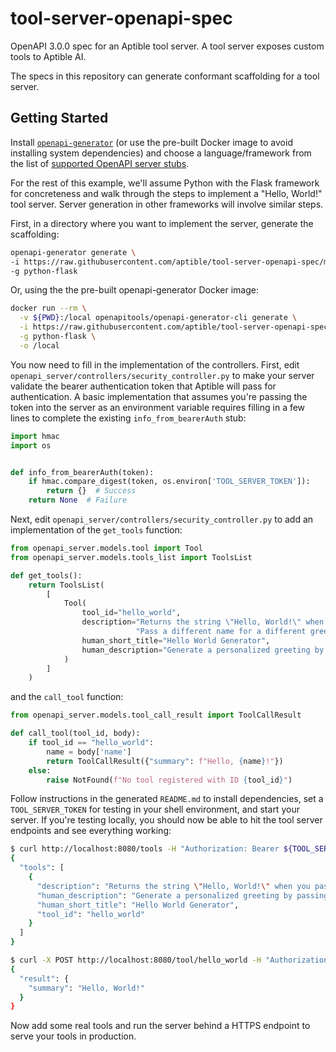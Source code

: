 # tool-server-openapi-spec
OpenAPI 3.0.0 spec for an Aptible tool server. A tool server exposes custom tools to Aptible AI.

The specs in this repository can generate conformant scaffolding for a tool server.

## Getting Started

Install [`openapi-generator`](https://github.com/OpenAPITools/openapi-generator?tab=readme-ov-file#1---installation)
(or use the pre-built Docker image to avoid installing system dependencies) and choose a language/framework from the list of
[supported OpenAPI server stubs](https://github.com/OpenAPITools/openapi-generator?tab=readme-ov-file#overview).

For the rest of this example, we'll assume Python with the Flask framework for concreteness and
walk through the steps to implement a "Hello, World!" tool server. Server generation in other frameworks
will involve similar steps.

First, in a directory where you want to implement the server, generate the scaffolding:

```bash
openapi-generator generate \
-i https://raw.githubusercontent.com/aptible/tool-server-openapi-spec/main/1.0.0/tool-server.yaml \
-g python-flask
```

Or, using the the pre-built openapi-generator Docker image:

```bash
docker run --rm \
  -v ${PWD}:/local openapitools/openapi-generator-cli generate \
  -i https://raw.githubusercontent.com/aptible/tool-server-openapi-spec/main/1.0.0/tool-server.yaml \
  -g python-flask \
  -o /local
```

You now need to fill in the implementation of the controllers. First, edit `openapi_server/controllers/security_controller.py`
to make your server validate the bearer authentication token that Aptible will pass for authentication. A basic
implementation that assumes you're passing the token into the server as an environment variable requires filling in a few
lines to complete the existing `info_from_bearerAuth` stub:

```python
import hmac
import os


def info_from_bearerAuth(token):
    if hmac.compare_digest(token, os.environ['TOOL_SERVER_TOKEN']):
        return {}  # Success
    return None  # Failure
```

Next, edit `openapi_server/controllers/security_controller.py` to add an implementation of the `get_tools` function:

```python
from openapi_server.models.tool import Tool
from openapi_server.models.tools_list import ToolsList

def get_tools():
    return ToolsList(
        [
            Tool(
                tool_id="hello_world",
                description="Returns the string \"Hello, World!\" when you pass JSON input { \"name\": \"World\" }."
                            "Pass a different name for a different greeting.",
                human_short_title="Hello World Generator",
                human_description="Generate a personalized greeting by passing a JSON object with a \"name\" key."
            )
        ]
    )
```

and the `call_tool` function:

```python
from openapi_server.models.tool_call_result import ToolCallResult

def call_tool(tool_id, body):
    if tool_id == "hello_world":
        name = body['name']
        return ToolCallResult({"summary": f"Hello, {name}!"})
    else:
        raise NotFound(f"No tool registered with ID {tool_id}")
```

Follow instructions in the generated `README.md` to install dependencies, set a `TOOL_SERVER_TOKEN` for testing in your shell environment, and start your server.
If you're testing locally, you should now be able to hit the tool server endpoints and see everything working:

```bash
$ curl http://localhost:8080/tools -H "Authorization: Bearer ${TOOL_SERVER_TOKEN}"
{
  "tools": [
    {
      "description": "Returns the string \"Hello, World!\" when you pass JSON input { \"name\": \"World\" }. Pass a different name for a different greeting.",
      "human_description": "Generate a personalized greeting by passing a JSON object with a \"name\" key.",
      "human_short_title": "Hello World Generator",
      "tool_id": "hello_world"
    }
  ]
}
```

```bash
$ curl -X POST http://localhost:8080/tool/hello_world -H "Authorization: Bearer ${TOOL_SERVER_TOKEN}" -H "Content-Type: application/json" -d '{"name": "World"}'
{
  "result": {
    "summary": "Hello, World!"
  }
}
```

Now add some real tools and run the server behind a HTTPS endpoint to serve your tools in production.
